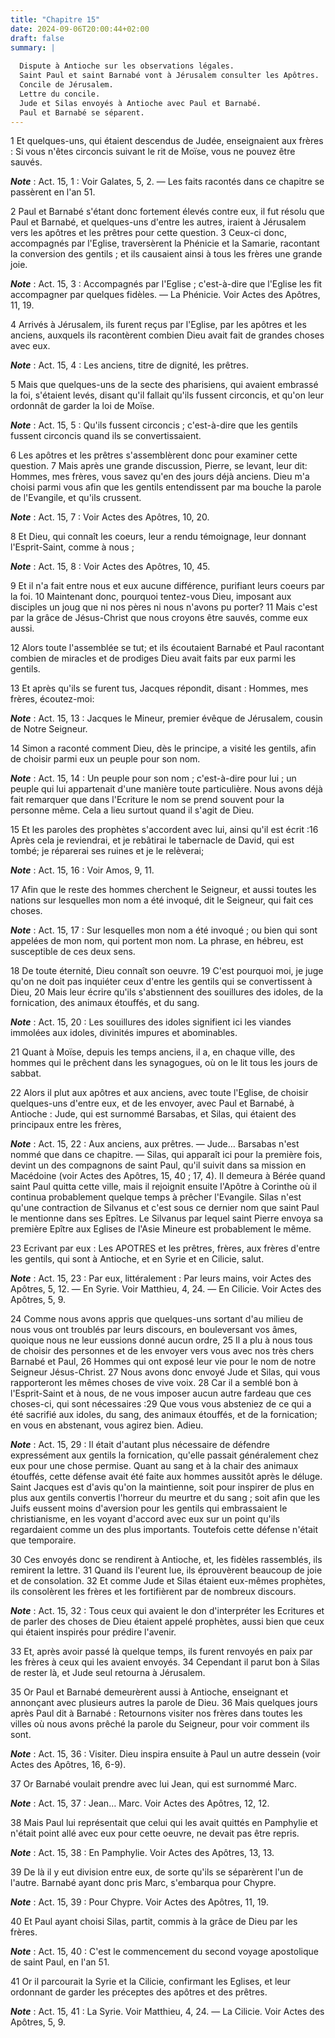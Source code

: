 ```yaml
---
title: "Chapitre 15"
date: 2024-09-06T20:00:44+02:00
draft: false
summary: |
  
  Dispute à Antioche sur les observations légales.
  Saint Paul et saint Barnabé vont à Jérusalem consulter les Apôtres.
  Concile de Jérusalem.
  Lettre du concile.
  Jude et Silas envoyés à Antioche avec Paul et Barnabé.
  Paul et Barnabé se séparent.
---
```



1 Et quelques-uns, qui étaient descendus de Judée, enseignaient aux frères : Si vous n'êtes circoncis suivant le rit de Moïse, vous ne pouvez être sauvés.

***Note*** :  Act. 15, 1 : Voir Galates, 5, 2. ― Les faits racontés dans ce chapitre se passèrent en l'an 51.

2 Paul et Barnabé s'étant donc fortement élevés contre eux, il fut résolu que Paul et Barnabé, et quelques-uns d'entre les autres, iraient à Jérusalem vers les apôtres et les prêtres pour cette question. 3 Ceux-ci donc, accompagnés par l'Eglise, traversèrent la Phénicie et la Samarie, racontant la conversion des gentils ; et ils causaient ainsi à tous les frères une grande joie.

***Note*** :  Act. 15, 3 : Accompagnés par l'Eglise ; c'est-à-dire que l'Eglise les fit accompagner par quelques fidèles. ― La Phénicie. Voir Actes des Apôtres, 11, 19.


4 Arrivés à Jérusalem, ils furent reçus par l'Eglise, par les apôtres et les anciens, auxquels ils racontèrent combien Dieu avait fait de grandes choses avec eux.

***Note*** :  Act. 15, 4 : Les anciens, titre de dignité, les prêtres.

5 Mais que quelques-uns de la secte des pharisiens, qui avaient embrassé la foi, s'étaient levés, disant qu'il fallait qu'ils fussent circoncis, et qu'on leur ordonnât de garder la loi de Moïse.

***Note*** :  Act. 15, 5 : Qu'ils fussent circoncis ; c'est-à-dire que les gentils fussent circoncis quand ils se convertissaient.


6 Les apôtres et les prêtres s'assemblèrent donc pour examiner cette question. 7 Mais après une grande discussion, Pierre, se levant, leur dit: Hommes, mes frères, vous savez qu'en des jours déjà anciens. Dieu m'a choisi parmi vous afin que les gentils entendissent par ma bouche la parole de l'Evangile, et qu'ils crussent.

***Note*** :  Act. 15, 7 : Voir Actes des Apôtres, 10, 20.

8 Et Dieu, qui connaît les coeurs, leur a rendu témoignage, leur donnant l'Esprit-Saint, comme à nous ;

***Note*** :  Act. 15, 8 : Voir Actes des Apôtres, 10, 45.

9 Et il n'a fait entre nous et eux aucune différence, purifiant leurs coeurs par la foi. 10 Maintenant donc, pourquoi tentez-vous Dieu, imposant aux disciples un joug que ni nos pères ni nous n'avons pu porter? 11 Mais c'est par la grâce de Jésus-Christ que nous croyons être sauvés, comme eux aussi.


12 Alors toute l'assemblée se tut; et ils écoutaient Barnabé et Paul racontant combien de miracles et de prodiges Dieu avait faits par eux parmi les gentils.


13 Et après qu'ils se furent tus, Jacques répondit, disant : Hommes, mes frères, écoutez-moi:

***Note*** :  Act. 15, 13 : Jacques le Mineur, premier évêque de Jérusalem, cousin de Notre Seigneur.

14 Simon a raconté comment Dieu, dès le principe, a visité les gentils, afin de choisir parmi eux un peuple pour son nom.

***Note*** :  Act. 15, 14 : Un peuple pour son nom ; c'est-à-dire pour lui ; un peuple qui lui appartenait d'une manière toute particulière. Nous avons déjà fait remarquer que dans l'Ecriture le nom se prend souvent pour la personne même. Cela a lieu surtout quand il s'agit de Dieu.

15 Et les paroles des prophètes s'accordent avec lui, ainsi qu'il est écrit :16 Après cela je reviendrai, et je rebâtirai le tabernacle de David, qui est tombé; je réparerai ses ruines et je le relèverai;

***Note*** :  Act. 15, 16 : Voir Amos, 9, 11.

17 Afin que le reste des hommes cherchent le Seigneur, et aussi toutes les nations sur lesquelles mon nom a été invoqué, dit le Seigneur, qui fait ces choses.

***Note*** :  Act. 15, 17 : Sur lesquelles mon nom a été invoqué ; ou bien qui sont appelées de mon nom, qui portent mon nom. La phrase, en hébreu, est susceptible de ces deux sens.

18 De toute éternité, Dieu connaît son oeuvre. 19 C'est pourquoi moi, je juge qu'on ne doit pas inquiéter ceux d'entre les gentils qui se convertissent à Dieu, 20 Mais leur écrire qu'ils s'abstiennent des souillures des idoles, de la fornication, des animaux étouffés, et du sang.

***Note*** :  Act. 15, 20 : Les souillures des idoles signifient ici les viandes immolées aux idoles, divinités impures et abominables.

21 Quant à Moïse, depuis les temps anciens, il a, en chaque ville, des hommes qui le prêchent dans les synagogues, où on le lit tous les jours de sabbat.


22 Alors il plut aux apôtres et aux anciens, avec toute l'Eglise, de choisir quelques-uns d'entre eux, et de les envoyer, avec Paul et Barnabé, à Antioche : Jude, qui est surnommé Barsabas, et Silas, qui étaient des principaux entre les frères,

***Note*** :  Act. 15, 22 : Aux anciens, aux prêtres. ― Jude… Barsabas n'est nommé que dans ce chapitre. ― Silas, qui apparaît ici pour la première fois, devint un des compagnons de saint Paul, qu'il suivit dans sa mission en Macédoine (voir Actes des Apôtres, 15, 40 ; 17, 4). Il demeura à Bérée quand saint Paul quitta cette ville, mais il rejoignit ensuite l'Apôtre à Corinthe où il continua probablement quelque temps à prêcher l'Evangile. Silas n'est qu'une contraction de Silvanus et c'est sous ce dernier nom que saint Paul le mentionne dans ses Epîtres. Le Silvanus par lequel saint Pierre envoya sa première Epître aux Eglises de l'Asie Mineure est probablement le même.

23 Ecrivant par eux : Les APOTRES et les prêtres, frères, aux frères d'entre les gentils, qui sont à Antioche, et en Syrie et en Cilicie, salut.

***Note*** :  Act. 15, 23 : Par eux, littéralement : Par leurs mains, voir Actes des Apôtres, 5, 12. ― En Syrie. Voir Matthieu, 4, 24. ― En Cilicie. Voir Actes des Apôtres, 5, 9.


24 Comme nous avons appris que quelques-uns sortant d'au milieu de nous vous ont troublés par leurs discours, en bouleversant vos âmes, quoique nous ne leur eussions donné aucun ordre, 25 Il a plu à nous tous de choisir des personnes et de les envoyer vers vous avec nos très chers Barnabé et Paul, 26 Hommes qui ont exposé leur vie pour le nom de notre Seigneur Jésus-Christ. 27 Nous avons donc envoyé Jude et Silas, qui vous rapporteront les mêmes choses de vive voix. 28 Car il a semblé bon à l'Esprit-Saint et à nous, de ne vous imposer aucun autre fardeau que ces choses-ci, qui sont nécessaires :29 Que vous vous absteniez de ce qui a été sacrifié aux idoles, du sang, des animaux étouffés, et de la fornication; en vous en abstenant, vous agirez bien. Adieu.

***Note*** :  Act. 15, 29 : Il était d'autant plus nécessaire de défendre expressément aux gentils la fornication, qu'elle passait généralement chez eux pour une chose permise. Quant au sang et à la chair des animaux étouffés, cette défense avait été faite aux hommes aussitôt après le déluge. Saint Jacques est d'avis qu'on la maintienne, soit pour inspirer de plus en plus aux gentils convertis l'horreur du meurtre et du sang ; soit afin que les Juifs eussent moins d'aversion pour les gentils qui embrassaient le christianisme, en les voyant d'accord avec eux sur un point qu'ils regardaient comme un des plus importants. Toutefois cette défense n'était que temporaire.


30 Ces envoyés donc se rendirent à Antioche, et, les fidèles rassemblés, ils remirent la lettre. 31 Quand ils l'eurent lue, ils éprouvèrent beaucoup de joie et de consolation. 32 Et comme Jude et Silas étaient eux-mêmes prophètes, ils consolèrent les frères et les fortifièrent par de nombreux discours.

***Note*** :  Act. 15, 32 : Tous ceux qui avaient le don d'interpréter les Ecritures et de parler des choses de Dieu étaient appelé prophètes, aussi bien que ceux qui étaient inspirés pour prédire l'avenir.

33 Et, après avoir passé là quelque temps, ils furent renvoyés en paix par les frères à ceux qui les avaient envoyés. 34 Cependant il parut bon à Silas de rester là, et Jude seul retourna à Jérusalem.


35 Or Paul et Barnabé demeurèrent aussi à Antioche, enseignant et annonçant avec plusieurs autres la parole de Dieu. 36 Mais quelques jours après Paul dit à Barnabé : Retournons visiter nos frères dans toutes les villes où nous avons prêché la parole du Seigneur, pour voir comment ils sont.

***Note*** :  Act. 15, 36 : Visiter. Dieu inspira ensuite à Paul un autre dessein (voir Actes des Apôtres, 16, 6-9).

37 Or Barnabé voulait prendre avec lui Jean, qui est surnommé Marc.

***Note*** :  Act. 15, 37 : Jean… Marc. Voir Actes des Apôtres, 12, 12.

38 Mais Paul lui représentait que celui qui les avait quittés en Pamphylie et n'était point allé avec eux pour cette oeuvre, ne devait pas être repris.

***Note*** :  Act. 15, 38 : En Pamphylie. Voir Actes des Apôtres, 13, 13.

39 De là il y eut division entre eux, de sorte qu'ils se séparèrent l'un de l'autre. Barnabé ayant donc pris Marc, s'embarqua pour Chypre.

***Note*** :  Act. 15, 39 : Pour Chypre. Voir Actes des Apôtres, 11, 19.


40 Et Paul ayant choisi Silas, partit, commis à la grâce de Dieu par les frères.

***Note*** :  Act. 15, 40 : C'est le commencement du second voyage apostolique de saint Paul, en l'an 51.

41 Or il parcourait la Syrie et la Cilicie, confirmant les Eglises, et leur ordonnant de garder les préceptes des apôtres et des prêtres.

***Note*** :  Act. 15, 41 : La Syrie. Voir Matthieu, 4, 24. ― La Cilicie. Voir Actes des Apôtres, 5, 9.

